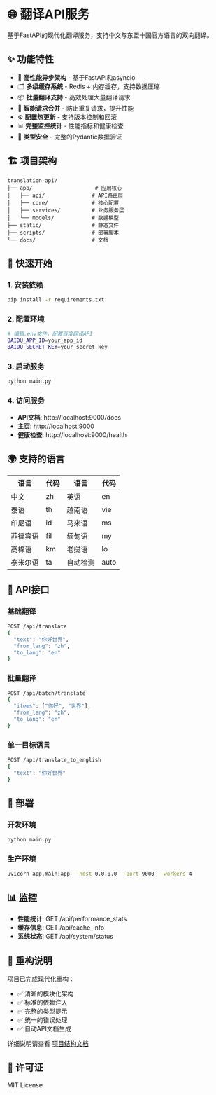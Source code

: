 # 🌐 翻译API服务

基于FastAPI的现代化翻译服务，支持中文与东盟十国官方语言的双向翻译。

## ✨ 功能特性

- 🚀 **高性能异步架构** - 基于FastAPI和asyncio
- 🗂️ **多级缓存系统** - Redis + 内存缓存，支持数据压缩
- 📦 **批量翻译支持** - 高效处理大量翻译请求
- 🔄 **智能请求合并** - 防止重复请求，提升性能
- ⚙️ **配置热更新** - 支持版本控制和回滚
- 📊 **完整监控统计** - 性能指标和健康检查
- 🎯 **类型安全** - 完整的Pydantic数据验证

## 🏗️ 项目架构

```
translation-api/
├── app/                    # 应用核心
│   ├── api/               # API路由层
│   ├── core/              # 核心配置
│   ├── services/          # 业务服务层
│   └── models/            # 数据模型
├── static/                # 静态文件
├── scripts/               # 部署脚本
└── docs/                  # 文档
```

## 🚀 快速开始

### 1. 安装依赖
```bash
pip install -r requirements.txt
```

### 2. 配置环境
```bash
# 编辑.env文件，配置百度翻译API
BAIDU_APP_ID=your_app_id
BAIDU_SECRET_KEY=your_secret_key
```

### 3. 启动服务
```bash
python main.py
```

### 4. 访问服务
- **API文档**: http://localhost:9000/docs
- **主页**: http://localhost:9000
- **健康检查**: http://localhost:9000/health

## 🌍 支持的语言

| 语言 | 代码 | 语言 | 代码 |
|------|------|------|------|
| 中文 | zh | 英语 | en |
| 泰语 | th | 越南语 | vie |
| 印尼语 | id | 马来语 | ms |
| 菲律宾语 | fil | 缅甸语 | my |
| 高棉语 | km | 老挝语 | lo |
| 泰米尔语 | ta | 自动检测 | auto |

## 📖 API接口

### 基础翻译
```bash
POST /api/translate
{
  "text": "你好世界",
  "from_lang": "zh",
  "to_lang": "en"
}
```

### 批量翻译
```bash
POST /api/batch/translate
{
  "items": ["你好", "世界"],
  "from_lang": "zh",
  "to_lang": "en"
}
```

### 单一目标语言
```bash
POST /api/translate_to_english
{
  "text": "你好世界"
}
```

## 🔧 部署

### 开发环境
```bash
python main.py
```

### 生产环境
```bash
uvicorn app.main:app --host 0.0.0.0 --port 9000 --workers 4
```

## 📊 监控

- **性能统计**: GET /api/performance_stats
- **缓存信息**: GET /api/cache_info
- **系统状态**: GET /api/system/status

## 🔄 重构说明

项目已完成现代化重构：
- ✅ 清晰的模块化架构
- ✅ 标准的依赖注入
- ✅ 完整的类型提示
- ✅ 统一的错误处理
- ✅ 自动API文档生成

详细说明请查看 [项目结构文档](docs/PROJECT_STRUCTURE.md)

## 📄 许可证

MIT License
